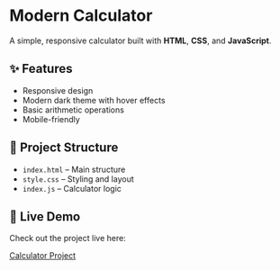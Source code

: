 # Modern Calculator

A simple, responsive calculator built with **HTML**, **CSS**, and **JavaScript**.

## ✨ Features
- Responsive design
- Modern dark theme with hover effects
- Basic arithmetic operations
- Mobile-friendly

## 📂 Project Structure
- `index.html` – Main structure
- `style.css` – Styling and layout
- `index.js` – Calculator logic

## 🚀 Live Demo
Check out the project live here:

[Calculator Project](https://chibane-sarah.github.io/javascript-mini-projects/Calculator/index.html)
